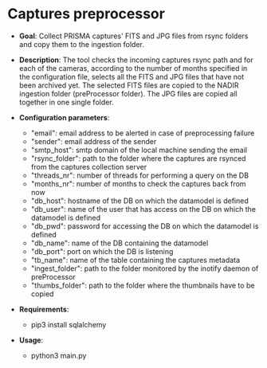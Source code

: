 # Captures preprocessor

- **Goal**: Collect PRISMA captures' FITS and JPG files from rsync folders and copy them to the ingestion folder.

- **Description**: The tool checks the incoming captures rsync path and for each of the cameras, according to the number of months specified in the configuration file, selects all the FITS and JPG files that have not been archived yet. The selected FITS files are copied to the NADIR ingestion folder (preProcessor folder). The JPG files are copied all together in one single folder. 

- **Configuration parameters**:
    - "email": email address to be alerted in case of preprocessing failure
    - "sender": email address of the sender
    - "smtp_host": smtp domain of the local machine sending the email 
    - "rsync_folder": path to the folder where the captures are rsynced from the captures collection server
    - "threads_nr": number of threads for performing a query on the DB
    - "months_nr": number of months to check the captures back from now
    - "db_host": hostname of the DB on which the datamodel is defined
    - "db_user": name of the user that has access on the DB on which the datamodel is defined
    - "db_pwd": password for accessing the DB on which the datamodel is defined
    - "db_name": name of the DB containing the datamodel 
    - "db_port": port on which the DB is listening
    - "tb_name": name of the table containing the captures metadata
    - "ingest_folder": path to the folder monitored by the inotify daemon of preProcessor
    - "thumbs_folder": path to the folder where the thumbnails have to be copied

- **Requirements**:
    - pip3 install sqlalchemy 

- **Usage**:
    - python3 main.py
